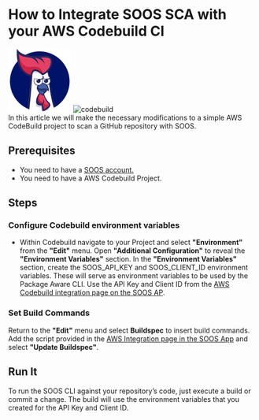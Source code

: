 # How to Integrate SOOS SCA with your AWS Codebuild CI

<div>
<img src="../assets/img/SOOS-Icon.png" alt="SOOS" width="128" height="128">
<img src="../assets/img/codebuild.png" alt="codebuild" width="128" height="128">
</div>
In this article we will make the necessary modifications to a simple AWS CodeBuild project to scan a GitHub repository with SOOS.

## Prerequisites

- You need to have a [SOOS account.](https://app.soos.io/register)
- You need to have a AWS Codebuild Project.

## Steps

### **Configure Codebuild environment variables**

* Within Codebuild navigate to your Project and select **"Environment"** from the **"Edit"** menu.
Open **"Additional Configuration"** to reveal the **"Environment Variables"** section. In the **"Environment Variables"** section, create the SOOS_API_KEY and SOOS_CLIENT_ID environment variables. These will serve as environment variables to be used by the Package Aware CLI. Use the API Key and Client ID from the [AWS Codebuild integration page on the SOOS AP](https://app.soos.io/integrate/sca?id=aws-codebuild).

### **Set Build Commands**
Return to the **"Edit"** menu and select **Buildspec** to insert build commands.  Add the script provided in the [AWS Integration page in the SOOS App](https://app.soos.io/integrate/sca?id=aws-codebuild) and select **"Update Buildspec"**.

## Run It
To run the SOOS CLI against your repository’s code, just execute a build or commit a change. The build will use the environment variables that you created for the API Key and Client ID.
